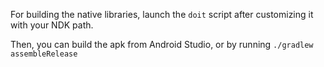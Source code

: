 For building the native libraries, launch the `doit` script after customizing it with your NDK path.

Then, you can build the apk from Android Studio, or by running `./gradlew assembleRelease`
